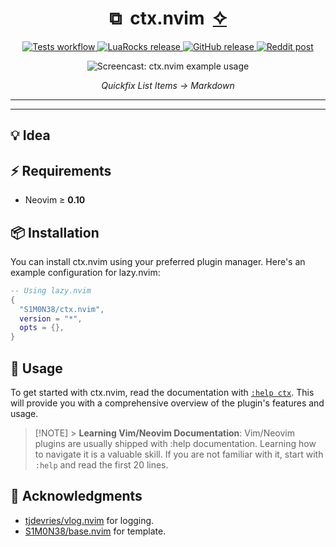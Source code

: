 <div align="center">
  <h1>⧉&nbsp;&nbsp;ctx.nvim&nbsp;&nbsp;<a href="https://github.com/S1M0N38/ai.nvim">✧</a></h1>
  <p align="center">
     <a href="https://github.com/S1M0N38/ctx.nvim/actions/workflows/run-tests.yml">
     <img alt="Tests workflow" src="https://img.shields.io/github/actions/workflow/status/S1M0N38/ctx.nvim/run-tests.yml?style=for-the-badge&label=Tests"/>
     </a>
     <a href="https://luarocks.org/modules/S1M0N38/ctx.nvim">
     <img alt="LuaRocks release" src="https://img.shields.io/luarocks/v/S1M0N38/ctx.nvim?style=for-the-badge&color=5d2fbf"/>
     </a>
     <a href="https://github.com/S1M0N38/ctx.nvim/releases">
     <img alt="GitHub release" src="https://img.shields.io/github/v/release/S1M0N38/ctx.nvim?style=for-the-badge&label=GitHub"/>
     </a>
     <a href="https://www.reddit.com/r/neovim/comments/.../">
     <img alt="Reddit post" src="https://img.shields.io/badge/post-reddit?style=for-the-badge&label=Reddit&color=FF5700"/>
     </a>
  </p>
  <div><img src="..." alt="Screencast: ctx.nvim example usage"></div>
  <p><em>Quickfix List Items → Markdown</em></p>
  <hr>
</div>

---

## 💡 Idea

<!--TODO: add idea section-->

## ⚡️ Requirements

- Neovim ≥ **0.10**

## 📦 Installation

You can install ctx.nvim using your preferred plugin manager. Here's an example configuration for lazy.nvim:

```lua
-- Using lazy.nvim
{
  "S1M0N38/ctx.nvim",
  version = "*",
  opts = {},
}
```

## 🚀 Usage

To get started with ctx.nvim, read the documentation with [`:help ctx`](https://github.com/S1M0N38/ctx.nvim/blob/main/doc/ctx.txt). This will provide you with a comprehensive overview of the plugin's features and usage.

> [!NOTE] > **Learning Vim/Neovim Documentation**: Vim/Neovim plugins are usually shipped with :help documentation. Learning how to navigate it is a valuable skill. If you are not familiar with it, start with `:help` and read the first 20 lines.

## 🙏 Acknowledgments

- [tjdevries/vlog.nvim](https://github.com/tjdevries/vlog.nvim) for logging.
- [S1M0N38/base.nvim](https://github.com/S1M0N38/base.nvim) for template.
